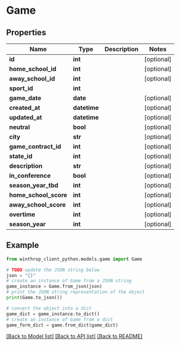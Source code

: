 # Game


## Properties

Name | Type | Description | Notes
------------ | ------------- | ------------- | -------------
**id** | **int** |  | [optional] 
**home_school_id** | **int** |  | [optional] 
**away_school_id** | **int** |  | [optional] 
**sport_id** | **int** |  | 
**game_date** | **date** |  | [optional] 
**created_at** | **datetime** |  | [optional] 
**updated_at** | **datetime** |  | [optional] 
**neutral** | **bool** |  | [optional] 
**city** | **str** |  | [optional] 
**game_contract_id** | **int** |  | [optional] 
**state_id** | **int** |  | [optional] 
**description** | **str** |  | [optional] 
**in_conference** | **bool** |  | [optional] 
**season_year_tbd** | **int** |  | [optional] 
**home_school_score** | **int** |  | [optional] 
**away_school_score** | **int** |  | [optional] 
**overtime** | **int** |  | [optional] 
**season_year** | **int** |  | [optional] 

## Example

```python
from winthrop_client_python.models.game import Game

# TODO update the JSON string below
json = "{}"
# create an instance of Game from a JSON string
game_instance = Game.from_json(json)
# print the JSON string representation of the object
print(Game.to_json())

# convert the object into a dict
game_dict = game_instance.to_dict()
# create an instance of Game from a dict
game_form_dict = game.from_dict(game_dict)
```
[[Back to Model list]](../README.md#documentation-for-models) [[Back to API list]](../README.md#documentation-for-api-endpoints) [[Back to README]](../README.md)


